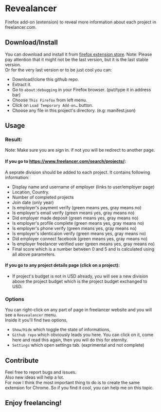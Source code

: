 # Revealancer
Firefox add-on (extension) to reveal more information about each project in freelancer.com.

## Download/Install
You can download and install it from <a href="https://addons.mozilla.org/en-US/firefox/addon/revealancer/?utm_source=addons.mozilla.org&utm_medium=referral&utm_content=search">firefox extension store</a>. 
Note: Please pay attention that it might not be the last version, but it is the last stable version.<br>
Or for the very last version or to be just cool you can:
- Download/clone this github repo.
- Extract it.
- Go to `about:debugging` in your Firefox browser. (put/type it in address bar)
- Choose `This Firefox` from left menu.
- Click on `Load Temporary Add-on…` button.
- Choose any file in this project's directory. (e.g: manifest.json)

## Usage
### Result:
Note: Make sure you are sign in. if not you will be redirect to another page.

#### If you go to <a href="https://www.freelancer.com/search/projects/">https://www.freelancer.com/search/projects/</a>:
A seprate division should be added to each project. It contains following information:
 - Display name and username of employer (links to user/employer page)
 - Location, Country.
 - Number of completed projects
 - Join date (only year)
 - Is employer's payment verify (green means yes, gray means no)
 - Is employer's email verify (green means yes, gray means no)
 - Did employer made deposit (green means yes, gray means no)
 - Is employer's profile complete (green means yes, gray means no)
 - Is employer's phone verify (green means yes, gray means no)
 - Is employer's identicaion verify (green means yes, gray means no)
 - Did employer connect facebook (green means yes, gray means no)
 - Is employer freelancer verified user (green means yes, gray means no)
 - Final score which is a number between 0 and 5 and is calculated using all above parameters.
  
#### If you go to any project details page (click on a project):
 - If project's budget is not in USD already, you will see a new division above the project budget which is the project budget exchanged to USD.

### Options
You can right-click on any part of page in freelancer website and you will see a `Reevealancer` menu. <br>
Inside it you'll find two options, 
- `Show/Hide` which toggle the state of informations, 
- `Github repo` which obviously leads you here. You can click on it, come here and read this again, then you will do this for eternity.
- `Settings` which open settings tab. (exprimental and not complete)

## Contribute 
Feel free to report bugs and issues. <br>
Also new ideas will help a lot.<br>
For now I think the most important thing to do is to create the same extension for Chrome. So if you find it cool, you can help me on this topic.

## Enjoy freelancing!
